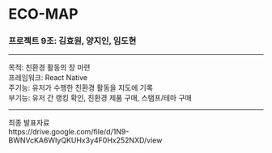 <h1>ECO-MAP</h1>
<h3>프로젝트 9조: 김효원, 양지인, 임도현</h3>
<hr>
<span>목적: 친환경 활동의 장 마련</span><br>
<span>프레임워크: React Native</span><br>
<span>주기능: 유저가 수행한 친환경 활동을 지도에 기록</span><br>
<span>부기능: 유저 간 랭킹 확인, 친환경 제품 구매, 스탬프/테마 구매</span>
<hr>
최종 발표자료<br>
https://drive.google.com/file/d/1N9-BWNVcKA6WIyQKUHx3y4F0Hx252NXD/view
